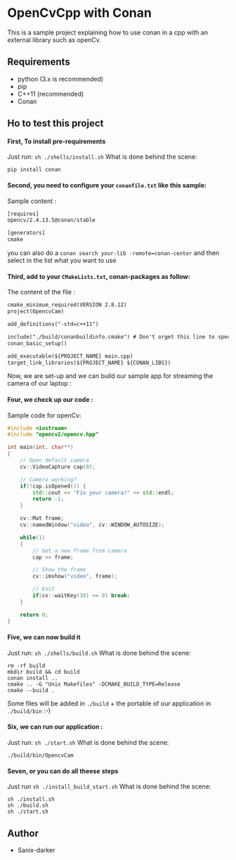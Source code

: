 # OpenCvCpp with Conan

This is a sample project explaining how to use conan in a cpp with an external library such as openCv.

## Requirements

- python (3.x is recommended)
- pip
- C++11 (recommended)
- Conan

## Ho to test this project

#### First, To install pre-requirements

Just run: `sh ./shells/install.sh`
What is done behind the scene:

```shell
pip install conan
```

#### Second, you need to configure your `conanfile.txt` like this sample:

Sample content :

```txt
[requires]
opencv/2.4.13.5@conan/stable

[generators]
cmake
```

you can also do a `conan search your-lib -remote=conan-center` and then select in the list what you want to use


#### Third, add to your `CMakeLists.txt`, conan-packages as follow:

The content of the file :
```txt
cmake_minimum_required(VERSION 2.8.12)
project(OpencvCam)

add_definitions("-std=c++11")

include("./build/conanbuildinfo.cmake") # Don't orget this line to specify the conan libs path
conan_basic_setup()

add_executable(${PROJECT_NAME} main.cpp)
target_link_libraries(${PROJECT_NAME} ${CONAN_LIBS})
```

Now, we are set-up and we can build our sample app for streaming the camera of our laptop : 


#### Four, we check up our code :


Sample code for openCv:

```cpp
#include <iostream>
#include "opencv2/opencv.hpp"

int main(int, char**)
{
    // Open default camera
    cv::VideoCapture cap(0);

    // Camera working?
    if(!cap.isOpened()) {
        std::cout << "Fix your camera!" << std::endl;
        return -1;
    }

    cv::Mat frame;
    cv::namedWindow("video", cv::WINDOW_AUTOSIZE);

    while(1)
    {
        // Get a new frame from camera
        cap >> frame;

        // Show the frame
        cv::imshow("video", frame);

        // Exit
        if(cv::waitKey(30) >= 0) break;
    }

    return 0;
}
```

#### Five, we can now build it

Just run: `sh ./shells/build.sh`
What is done behind the scene:

```shell
rm -rf build
mkdir build && cd build
conan install ..
cmake .. -G "Unix Makefiles" -DCMAKE_BUILD_TYPE=Release
cmake --build .
```

Some files will be added in `./build` + the portable of our application in `./build/bin` :-)


#### Six, we can run our application :

Just run: `sh ./start.sh`
What is done behind the scene:

```shell
./build/bin/OpencvCam
```


#### Seven, or you can do all theese steps

Just run `sh ./install_build_start.sh`
What is done behind the scene:

```shell
sh ./install.sh
sh ./build.sh
sh ./start.sh
```

## Author

- Sanix-darker
